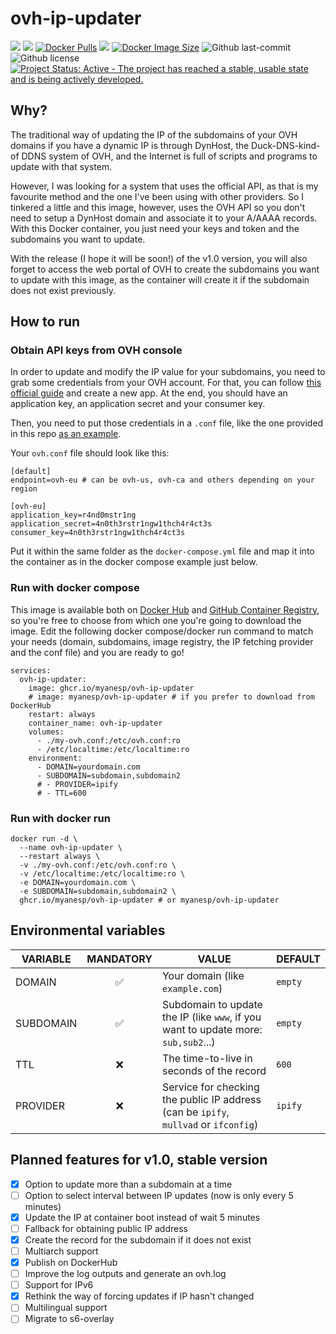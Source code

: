 # ovh-ip-updater

[![](https://badgen.net/badge/icon/github?icon=github&label)](https://github.com/myanesp/ovh-ip-updater)
[![](https://badgen.net/badge/icon/docker?icon=docker&label)]()
[![Docker Pulls](https://badgen.net/docker/pulls/myanesp/ovh-ip-updater?icon=docker&label=pulls)](https://hub.docker.com/r/myanesp/ovh-ip-updater/)
![](https://badgen.net/github/stars/myanesp/ovh-ip-updater?icon=github&label=stars)
[![Docker Image Size](https://badgen.net/docker/size/myanesp/ovh-ip-updater?icon=docker&label=image%20size)](https://hub.docker.com/r/myanesp/ovh-ip-updater/)
![Github last-commit](https://img.shields.io/github/last-commit/myanesp/ovh-ip-updater)
![Github license](https://badgen.net/github/license/myanesp/ovh-ip-updater)
[![Project Status: Active - The project has reached a stable, usable state and is being actively developed.](https://www.repostatus.org/badges/latest/active.svg)](https://www.repostatus.org/#active)

## Why?

The traditional way of updating the IP of the subdomains of your OVH domains if you have a dynamic IP is through DynHost, the Duck-DNS-kind-of DDNS system of OVH, and the Internet is full of scripts and programs to update with that system. 

However, I was looking for a system that uses the official API, as that is my favourite method and the one I've been using with other providers. So I tinkered a little and this image, however, uses the OVH API so you don't need to setup a DynHost domain and associate it to your A/AAAA records. With this Docker container, you just need your keys and token and the subdomains you want to update. 

With the release (I hope it will be soon!) of the v1.0 version, you will also forget to access the web portal of OVH to create the subdomains you want to update with this image, as the container will create it if the subdomain does not exist previously.

## How to run

### Obtain API keys from OVH console

In order to update and modify the IP value for your subdomains, you need to grab some credentials from your OVH account. For that, you can follow [this official guide](https://help.ovhcloud.com/csm/en-gb-api-getting-started-ovhcloud-api?id=kb_article_view&sysparm_article=KB0042784) and create a new app. At the end, you should have an application key, an application secret and your consumer key.

Then, you need to put those credentials in a `.conf` file, like the one provided in this repo [as an example](ohv.conf).

Your `ovh.conf` file should look like this:

```
[default]
endpoint=ovh-eu # can be ovh-us, ovh-ca and others depending on your region

[ovh-eu]
application_key=r4nd0mstr1ng
application_secret=4n0th3rstr1ngw1thch4r4ct3s
consumer_key=4n0th3rstr1ngw1thch4r4ct3s
```

Put it within the same folder as the `docker-compose.yml` file and map it into the container as in the docker compose example just below.

### Run with docker compose

This image is available both on [Docker Hub](https://hub.docker.com/r/myanesp/ovh-ip-updater) and [GitHub Container Registry](https://github.com/myanesp/ovh-ip-updater), so you're free to choose from which one you're going to download the image. Edit the following docker compose/docker run command to match your needs (domain, subdomains, image registry, the IP fetching provider and the conf file) and you are ready to go!

```
services:
  ovh-ip-updater:
    image: ghcr.io/myanesp/ovh-ip-updater
    # image: myanesp/ovh-ip-updater # if you prefer to download from DockerHub
    restart: always
    container_name: ovh-ip-updater
    volumes:
      - ./my-ovh.conf:/etc/ovh.conf:ro
      - /etc/localtime:/etc/localtime:ro
    environment:
      - DOMAIN=yourdomain.com
      - SUBDOMAIN=subdomain,subdomain2
      # - PROVIDER=ipify
      # - TTL=600
```

### Run with docker run

```
docker run -d \
  --name ovh-ip-updater \
  --restart always \
  -v ./my-ovh.conf:/etc/ovh.conf:ro \
  -v /etc/localtime:/etc/localtime:ro \
  -e DOMAIN=yourdomain.com \
  -e SUBDOMAIN=subdomain,subdomain2 \
  ghcr.io/myanesp/ovh-ip-updater # or myanesp/ovh-ip-updater
```

## Environmental variables

| VARIABLE | MANDATORY | VALUE | DEFAULT |
|----------|:---------:|-------------------------------------------------------------|---------|
| DOMAIN | ✅ | Your domain (like `example.com`) | `empty` |
| SUBDOMAIN| ✅ | Subdomain to update the IP (like `www`, if you want to update more: `sub,sub2`...) | `empty` |
| TTL | ❌ | The time-to-live in seconds of the record | `600` |
| PROVIDER | ❌ | Service for checking the public IP address (can be `ipify`, `mullvad` or `ifconfig`) | `ipify` |


## Planned features for v1.0, stable version

- [x] Option to update more than a subdomain at a time
- [ ] Option to select interval between IP updates (now is only every 5 minutes) 
- [x] Update the IP at container boot instead of wait 5 minutes
- [ ] Fallback for obtaining public IP address
- [x] Create the record for the subdomain if it does not exist
- [ ] Multiarch support
- [x] Publish on DockerHub
- [ ] Improve the log outputs and generate an ovh.log
- [ ] Support for IPv6
- [x] Rethink the way of forcing updates if IP hasn't changed
- [ ] Multilingual support
- [ ] Migrate to s6-overlay